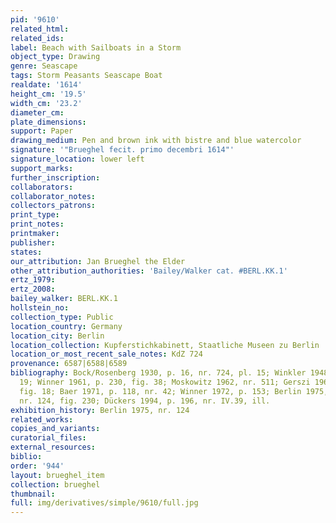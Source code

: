```yaml
---
pid: '9610'
related_html: 
related_ids: 
label: Beach with Sailboats in a Storm
object_type: Drawing
genre: Seascape
tags: Storm Peasants Seascape Boat
realdate: '1614'
height_cm: '19.5'
width_cm: '23.2'
diameter_cm: 
plate_dimensions: 
support: Paper
drawing_medium: Pen and brown ink with bistre and blue watercolor
signature: '"Brueghel fecit. primo decembri 1614"'
signature_location: lower left
support_marks: 
further_inscription: 
collaborators: 
collaborator_notes: 
collectors_patrons: 
print_type: 
print_notes: 
printmaker: 
publisher: 
states: 
our_attribution: Jan Brueghel the Elder
other_attribution_authorities: 'Bailey/Walker cat. #BERL.KK.1'
ertz_1979: 
ertz_2008: 
bailey_walker: BERL.KK.1
hollstein_no: 
collection_type: Public
location_country: Germany
location_city: Berlin
location_collection: Kupferstichkabinett, Staatliche Museen zu Berlin
location_or_most_recent_sale_notes: KdZ 724
provenance: 6587|6588|6589
bibliography: Bock/Rosenberg 1930, p. 16, nr. 724, pl. 15; Winkler 1948, p. 36, fig.
  19; Winner 1961, p. 230, fig. 38; Moskowitz 1962, nr. 511; Gerszi 1965, p. 112,
  fig. 18; Baer 1971, p. 118, nr. 42; Winner 1972, p. 153; Berlin 1975, p. 102-3,
  nr. 124, fig. 230; Dückers 1994, p. 196, nr. IV.39, ill.
exhibition_history: Berlin 1975, nr. 124
related_works: 
copies_and_variants: 
curatorial_files: 
external_resources: 
biblio: 
order: '944'
layout: brueghel_item
collection: brueghel
thumbnail: 
full: img/derivatives/simple/9610/full.jpg
---
```

